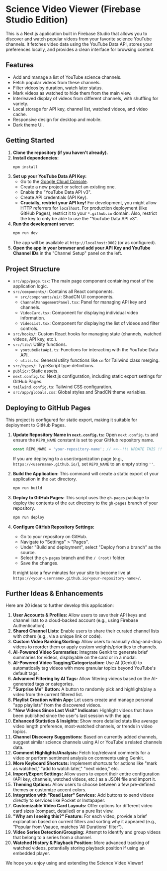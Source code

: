 
# Science Video Viewer (Firebase Studio Edition)

This is a Next.js application built in Firebase Studio that allows you to discover and watch popular videos from your favorite science YouTube channels. It fetches video data using the YouTube Data API, stores your preferences locally, and provides a clean interface for browsing content.

## Features

*   Add and manage a list of YouTube science channels.
*   Fetch popular videos from these channels.
*   Filter videos by duration, watch later status.
*   Mark videos as watched to hide them from the main view.
*   Interleaved display of videos from different channels, with shuffling for variety.
*   Local storage for API key, channel list, watched videos, and video cache.
*   Responsive design for desktop and mobile.
*   Dark theme UI.

## Getting Started

1.  **Clone the repository (if you haven't already).**
2.  **Install dependencies:**
    ```bash
    npm install
    ```
3.  **Set up your YouTube Data API Key:**
    *   Go to the [Google Cloud Console](https://console.cloud.google.com/).
    *   Create a new project or select an existing one.
    *   Enable the "YouTube Data API v3".
    *   Create API credentials (API Key).
    *   **Crucially, restrict your API key!** For development, you might allow HTTP referrers for `localhost`. For production deployment (like GitHub Pages), restrict it to your `*.github.io` domain. Also, restrict the key to only be able to use the "YouTube Data API v3".
4.  **Run the development server:**
    ```bash
    npm run dev
    ```
    The app will be available at `http://localhost:9002` (or as configured).
5.  **Open the app in your browser and add your API Key and YouTube Channel IDs** in the "Channel Setup" panel on the left.

## Project Structure

*   `src/app/page.tsx`: The main page component containing most of the application logic.
*   `src/components/`: Contains all React components.
    *   `src/components/ui/`: ShadCN UI components.
    *   `ChannelManagementPanel.tsx`: Panel for managing API key and channels.
    *   `VideoCard.tsx`: Component for displaying individual video information.
    *   `VideoList.tsx`: Component for displaying the list of videos and filter controls.
*   `src/hooks/`: Custom React hooks for managing state (channels, watched videos, API key, etc.).
*   `src/lib/`: Utility functions.
    *   `youtubeDataApi.ts`: Functions for interacting with the YouTube Data API.
    *   `utils.ts`: General utility functions like `cn` for Tailwind class merging.
*   `src/types/`: TypeScript type definitions.
*   `public/`: Static assets.
*   `next.config.ts`: Next.js configuration, including static export settings for GitHub Pages.
*   `tailwind.config.ts`: Tailwind CSS configuration.
*   `src/app/globals.css`: Global styles and ShadCN theme variables.

## Deploying to GitHub Pages

This project is configured for static export, making it suitable for deployment to GitHub Pages.

1.  **Update Repository Name in `next.config.ts`:**
    Open `next.config.ts` and ensure the `REPO_NAME` constant is set to your GitHub repository name.
    ```javascript
    const REPO_NAME = 'your-repository-name'; // <<--!!! UPDATE THIS !!!
    ```
    If you are deploying to a user/organization page (e.g., `https://<username>.github.io/`), set `REPO_NAME` to an empty string `''`.

2.  **Build the Application:**
    This command will create a static export of your application in the `out` directory.
    ```bash
    npm run build
    ```

3.  **Deploy to GitHub Pages:**
    This script uses the `gh-pages` package to deploy the contents of the `out` directory to the `gh-pages` branch of your repository.
    ```bash
    npm run deploy
    ```

4.  **Configure GitHub Repository Settings:**
    *   Go to your repository on GitHub.
    *   Navigate to "Settings" > "Pages".
    *   Under "Build and deployment", select "Deploy from a branch" as the source.
    *   Select the `gh-pages` branch and the `/ (root)` folder.
    *   Save the changes.

    It might take a few minutes for your site to become live at `https://<your-username>.github.io/<your-repository-name>/`.

## Further Ideas & Enhancements

Here are 20 ideas to further develop this application:

1.  **User Accounts & Profiles:** Allow users to save their API keys and channel lists to a cloud-backed account (e.g., using Firebase Authentication).
2.  **Shared Channel Lists:** Enable users to share their curated channel lists with others (e.g., via a unique link or code).
3.  **Custom Video Ranking/Sorting:** Allow users to manually drag-and-drop videos to reorder them or apply custom weights/priorities to channels.
4.  **AI-Powered Video Summaries:** Integrate Genkit to generate brief summaries for videos, displayable on the card or in a modal.
5.  **AI-Powered Video Tagging/Categorization:** Use AI (Genkit) to automatically tag videos with more granular topics beyond YouTube's default tags.
6.  **Advanced Filtering by AI Tags:** Allow filtering videos based on the AI-generated tags or categories.
7.  **"Surprise Me" Button:** A button to randomly pick and highlight/play a video from the current filtered list.
8.  **Playlist Creation within App:** Let users create and manage personal "app playlists" from the discovered videos.
9.  **"New Videos Since Last Visit" Indicator:** Highlight videos that have been published since the user's last session with the app.
10. **Enhanced Statistics & Insights:** Show more detailed stats like average video length preference, most-watched channels, or trends in video topics.
11. **Channel Discovery Suggestions:** Based on currently added channels, suggest similar science channels using AI or YouTube's related channels data.
12. **Comment Highlights/Analysis:** Fetch top/relevant comments for a video or perform sentiment analysis on comments using Genkit.
13. **More Keyboard Shortcuts:** Implement shortcuts for actions like "mark as watched," "add to watch later," "next video," etc.
14. **Import/Export Settings:** Allow users to export their entire configuration (API key, channels, watched videos, etc.) as a JSON file and import it.
15. **Theming Options:** Allow users to choose between a few pre-defined themes or customize accent colors.
16. **Integration with "Read Later" Services:** Add buttons to send videos directly to services like Pocket or Instapaper.
17. **Customizable Video Card Layouts:** Offer options for different video card sizes (compact, detailed) or a pure list view.
18. **"Why am I seeing this?" Feature:** For each video, provide a brief explanation based on current filters and sorting why it appeared (e.g., "Popular from Vsauce, matches 'All Durations' filter").
19. **Video Series Detection/Grouping:** Attempt to identify and group videos that belong to a series from a channel.
20. **Watched History & Playback Position:** More advanced tracking of watched videos, potentially storing playback position if using an embedded player.

We hope you enjoy using and extending the Science Video Viewer!
